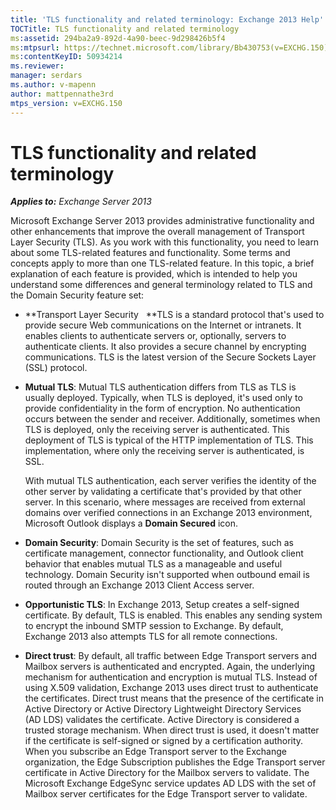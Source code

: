 ```yaml
---
title: 'TLS functionality and related terminology: Exchange 2013 Help'
TOCTitle: TLS functionality and related terminology
ms:assetid: 294ba2a9-892d-4a90-beec-9d298426b5f4
ms:mtpsurl: https://technet.microsoft.com/library/Bb430753(v=EXCHG.150)
ms:contentKeyID: 50934214
ms.reviewer: 
manager: serdars
ms.author: v-mapenn
author: mattpennathe3rd
mtps_version: v=EXCHG.150
---
```


# TLS functionality and related terminology

_**Applies to:** Exchange Server 2013_

Microsoft Exchange Server 2013 provides administrative functionality and other enhancements that improve the overall management of Transport Layer Security (TLS). As you work with this functionality, you need to learn about some TLS-related features and functionality. Some terms and concepts apply to more than one TLS-related feature. In this topic, a brief explanation of each feature is provided, which is intended to help you understand some differences and general terminology related to TLS and the Domain Security feature set:

  - **Transport Layer Security   **TLS is a standard protocol that's used to provide secure Web communications on the Internet or intranets. It enables clients to authenticate servers or, optionally, servers to authenticate clients. It also provides a secure channel by encrypting communications. TLS is the latest version of the Secure Sockets Layer (SSL) protocol.

  - **Mutual TLS**: Mutual TLS authentication differs from TLS as TLS is usually deployed. Typically, when TLS is deployed, it's used only to provide confidentiality in the form of encryption. No authentication occurs between the sender and receiver. Additionally, sometimes when TLS is deployed, only the receiving server is authenticated. This deployment of TLS is typical of the HTTP implementation of TLS. This implementation, where only the receiving server is authenticated, is SSL.

    With mutual TLS authentication, each server verifies the identity of the other server by validating a certificate that's provided by that other server. In this scenario, where messages are received from external domains over verified connections in an Exchange 2013 environment, Microsoft Outlook displays a **Domain Secured** icon.

  - **Domain Security**: Domain Security is the set of features, such as certificate management, connector functionality, and Outlook client behavior that enables mutual TLS as a manageable and useful technology. Domain Security isn't supported when outbound email is routed through an Exchange 2013 Client Access server.

  - **Opportunistic TLS**: In Exchange 2013, Setup creates a self-signed certificate. By default, TLS is enabled. This enables any sending system to encrypt the inbound SMTP session to Exchange. By default, Exchange 2013 also attempts TLS for all remote connections.

  - **Direct trust**: By default, all traffic between Edge Transport servers and Mailbox servers is authenticated and encrypted. Again, the underlying mechanism for authentication and encryption is mutual TLS. Instead of using X.509 validation, Exchange 2013 uses direct trust to authenticate the certificates. Direct trust means that the presence of the certificate in Active Directory or Active Directory Lightweight Directory Services (AD LDS) validates the certificate. Active Directory is considered a trusted storage mechanism. When direct trust is used, it doesn't matter if the certificate is self-signed or signed by a certification authority. When you subscribe an Edge Transport server to the Exchange organization, the Edge Subscription publishes the Edge Transport server certificate in Active Directory for the Mailbox servers to validate. The Microsoft Exchange EdgeSync service updates AD LDS with the set of Mailbox server certificates for the Edge Transport server to validate.
